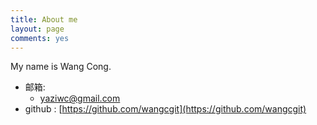 ```yaml
---
title: About me
layout: page
comments: yes
---
```

  
My name is Wang Cong.

- 邮箱:  
  + yaziwc@gmail.com
- github : [https://github.com/wangcgit](https://github.com/wangcgit)  
